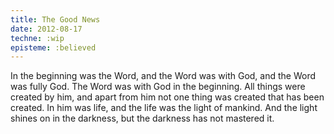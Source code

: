 ```yaml
---
title: The Good News
date: 2012-08-17
techne: :wip
episteme: :believed
---
```


In the beginning was the Word, and the Word was with God, and the Word was fully God. The Word was with God in the beginning. All things were created by him, and apart from him not one thing was created that has been created. In him was life, and the life was the light of mankind. And the light shines on in the darkness, but the darkness has not mastered it.
